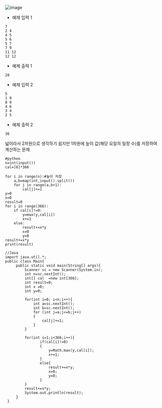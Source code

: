![image](https://github.com/kdfasdf/TIL/assets/96770726/e510d34d-ccac-4f62-98dc-9db007cb0a88)

- 예제 입력 1
```
7
2 4
4 5
5 6
5 7
7 9
11 12
12 12
```

- 예제 출력 1
```
28
```

- 예제 입력 2
```
5
1 9
8 9
4 6
3 4
2 5
```

- 예제 출력 2
```
36
```

넓이라서 2차원으로 생각하기 쉽지만 1차원에 높이 값(해당 요일의 일정 수)를 저장하여 계산하는 문제

```
#python
n=int(input())
cal=[0]*366

for i in range(n):#높이 저장
    a,b=map(int,input().split())
    for j in range(a,b+1):
        cal[j]+=1
y=0
x=0
result=0
for i in range(366):
    if cal[i]!=0:
        y=max(y,cal[i])
        x+=1
    else:
        result+=x*y
        x=0
        y=0
result+=x*y
print(result)
```

```
//Java
import java.util.*;
public class Main{
     public static void main(String[] args){
         Scanner sc = new Scanner(System.in);
         int n=sc.nextInt();
         int[] cal  =new int[366];
         int result=0;
         int x =0;
         int y=0;

         for(int i=0; i<n;i++){
             int a=sc.nextInt();
             int b=sc.nextInt();
             for (int j=a;j<=b;j++)
             {
                 cal[j]+=1;
             }
         }

         for(int i=1;i<366;i++){
                if(cal[i]!=0)
                {
                    y=Math.max(y,cal[i]);
                    x+=1;
                }
                else{
                    result+=x*y;
                    x=0;
                    y=0;
                }
         }
         result+=x*y;
         System.out.println(result);
     }
 }
```

